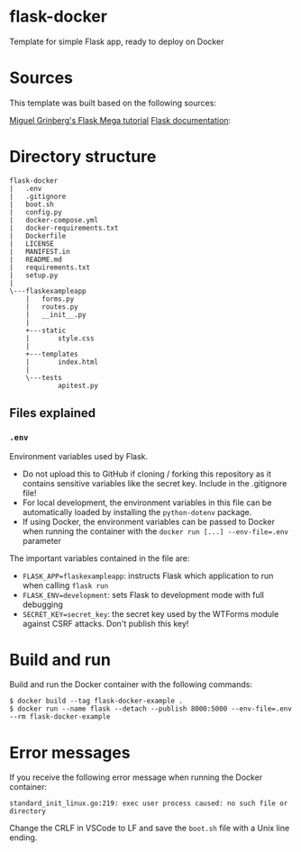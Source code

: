 # flask-docker
Template for simple Flask app, ready to deploy on Docker

# Sources

This template was built based on the following sources:

[Miguel Grinberg's Flask Mega tutorial](https://blog.miguelgrinberg.com/post/the-flask-mega-tutorial-part-i-hello-world)
[Flask documentation](https://flask.palletsprojects.com/en/1.1.x/patterns/packages/):

# Directory structure

```
flask-docker
|   .env
|   .gitignore
|   boot.sh
|   config.py
|   docker-compose.yml
|   docker-requirements.txt
|   Dockerfile
|   LICENSE
|   MANIFEST.in
|   README.md
|   requirements.txt
|   setup.py
|       
\---flaskexampleapp
    |   forms.py
    |   routes.py
    |   __init__.py
    |   
    +---static
    |       style.css
    |       
    +---templates
    |       index.html
    |
    \---tests
            apitest.py
```

## Files explained

### `.env`

Environment variables used by Flask. 

- Do not upload this to GitHub if cloning / forking this repository as it contains sensitive variables like the secret key. Include in the .gitignore file!
- For local development, the environment variables in this file can be automatically loaded by installing the `python-dotenv` package.
- If using Docker, the environment variables can be passed to Docker when running the container with the `docker run [...] --env-file=.env` parameter

The important variables contained in the file are:

- `FLASK_APP=flaskexampleapp`: instructs Flask which application to run when calling `flask run`
- `FLASK_ENV=development`: sets Flask to development mode with full debugging
- `SECRET_KEY=secret_key`: the secret key used by the WTForms module against CSRF attacks. Don't publish this key!

# Build and run

Build and run the Docker container with the following commands:

```shell
$ docker build --tag flask-docker-example .
$ docker run --name flask --detach --publish 8000:5000 --env-file=.env --rm flask-docker-example
```



# Error messages

If you receive the following error message when running the Docker container:

`standard_init_linux.go:219: exec user process caused: no such file or directory`

Change the CRLF in VSCode to LF and save the `boot.sh` file with a Unix line ending.
